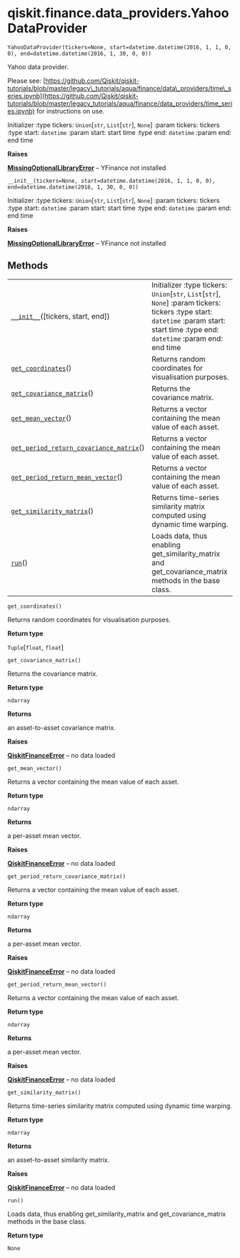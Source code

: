 <span id="qiskit-finance-data-providers-yahoodataprovider" />

# qiskit.finance.data\_providers.YahooDataProvider

<span id="undefined" />

`YahooDataProvider(tickers=None, start=datetime.datetime(2016, 1, 1, 0, 0), end=datetime.datetime(2016, 1, 30, 0, 0))`

Yahoo data provider.

Please see: [https://github.com/Qiskit/qiskit-tutorials/blob/master/legacy\_tutorials/aqua/finance/data\_providers/time\_series.ipynb](https://github.com/Qiskit/qiskit-tutorials/blob/master/legacy_tutorials/aqua/finance/data_providers/time_series.ipynb) for instructions on use.

Initializer :type tickers: `Union`\[`str`, `List`\[`str`], `None`] :param tickers: tickers :type start: `datetime` :param start: start time :type end: `datetime` :param end: end time

**Raises**

[**MissingOptionalLibraryError**](qiskit.aqua.MissingOptionalLibraryError#qiskit.aqua.MissingOptionalLibraryError "qiskit.aqua.MissingOptionalLibraryError") – YFinance not installed

<span id="undefined" />

`__init__(tickers=None, start=datetime.datetime(2016, 1, 1, 0, 0), end=datetime.datetime(2016, 1, 30, 0, 0))`

Initializer :type tickers: `Union`\[`str`, `List`\[`str`], `None`] :param tickers: tickers :type start: `datetime` :param start: start time :type end: `datetime` :param end: end time

**Raises**

[**MissingOptionalLibraryError**](qiskit.aqua.MissingOptionalLibraryError#qiskit.aqua.MissingOptionalLibraryError "qiskit.aqua.MissingOptionalLibraryError") – YFinance not installed

## Methods

|                                                                                                                                                                                                                       |                                                                                                                                                                                        |
| --------------------------------------------------------------------------------------------------------------------------------------------------------------------------------------------------------------------- | -------------------------------------------------------------------------------------------------------------------------------------------------------------------------------------- |
| [`__init__`](#qiskit.finance.data_providers.YahooDataProvider.__init__ "qiskit.finance.data_providers.YahooDataProvider.__init__")(\[tickers, start, end])                                                            | Initializer :type tickers: `Union`\[`str`, `List`\[`str`], `None`] :param tickers: tickers :type start: `datetime` :param start: start time :type end: `datetime` :param end: end time |
| [`get_coordinates`](#qiskit.finance.data_providers.YahooDataProvider.get_coordinates "qiskit.finance.data_providers.YahooDataProvider.get_coordinates")()                                                             | Returns random coordinates for visualisation purposes.                                                                                                                                 |
| [`get_covariance_matrix`](#qiskit.finance.data_providers.YahooDataProvider.get_covariance_matrix "qiskit.finance.data_providers.YahooDataProvider.get_covariance_matrix")()                                           | Returns the covariance matrix.                                                                                                                                                         |
| [`get_mean_vector`](#qiskit.finance.data_providers.YahooDataProvider.get_mean_vector "qiskit.finance.data_providers.YahooDataProvider.get_mean_vector")()                                                             | Returns a vector containing the mean value of each asset.                                                                                                                              |
| [`get_period_return_covariance_matrix`](#qiskit.finance.data_providers.YahooDataProvider.get_period_return_covariance_matrix "qiskit.finance.data_providers.YahooDataProvider.get_period_return_covariance_matrix")() | Returns a vector containing the mean value of each asset.                                                                                                                              |
| [`get_period_return_mean_vector`](#qiskit.finance.data_providers.YahooDataProvider.get_period_return_mean_vector "qiskit.finance.data_providers.YahooDataProvider.get_period_return_mean_vector")()                   | Returns a vector containing the mean value of each asset.                                                                                                                              |
| [`get_similarity_matrix`](#qiskit.finance.data_providers.YahooDataProvider.get_similarity_matrix "qiskit.finance.data_providers.YahooDataProvider.get_similarity_matrix")()                                           | Returns time-series similarity matrix computed using dynamic time warping.                                                                                                             |
| [`run`](#qiskit.finance.data_providers.YahooDataProvider.run "qiskit.finance.data_providers.YahooDataProvider.run")()                                                                                                 | Loads data, thus enabling get\_similarity\_matrix and get\_covariance\_matrix methods in the base class.                                                                               |

<span id="undefined" />

`get_coordinates()`

Returns random coordinates for visualisation purposes.

**Return type**

`Tuple`\[`float`, `float`]

<span id="undefined" />

`get_covariance_matrix()`

Returns the covariance matrix.

**Return type**

`ndarray`

**Returns**

an asset-to-asset covariance matrix.

**Raises**

[**QiskitFinanceError**](qiskit.finance.QiskitFinanceError#qiskit.finance.QiskitFinanceError "qiskit.finance.QiskitFinanceError") – no data loaded

<span id="undefined" />

`get_mean_vector()`

Returns a vector containing the mean value of each asset.

**Return type**

`ndarray`

**Returns**

a per-asset mean vector.

**Raises**

[**QiskitFinanceError**](qiskit.finance.QiskitFinanceError#qiskit.finance.QiskitFinanceError "qiskit.finance.QiskitFinanceError") – no data loaded

<span id="undefined" />

`get_period_return_covariance_matrix()`

Returns a vector containing the mean value of each asset.

**Return type**

`ndarray`

**Returns**

a per-asset mean vector.

**Raises**

[**QiskitFinanceError**](qiskit.finance.QiskitFinanceError#qiskit.finance.QiskitFinanceError "qiskit.finance.QiskitFinanceError") – no data loaded

<span id="undefined" />

`get_period_return_mean_vector()`

Returns a vector containing the mean value of each asset.

**Return type**

`ndarray`

**Returns**

a per-asset mean vector.

**Raises**

[**QiskitFinanceError**](qiskit.finance.QiskitFinanceError#qiskit.finance.QiskitFinanceError "qiskit.finance.QiskitFinanceError") – no data loaded

<span id="undefined" />

`get_similarity_matrix()`

Returns time-series similarity matrix computed using dynamic time warping.

**Return type**

`ndarray`

**Returns**

an asset-to-asset similarity matrix.

**Raises**

[**QiskitFinanceError**](qiskit.finance.QiskitFinanceError#qiskit.finance.QiskitFinanceError "qiskit.finance.QiskitFinanceError") – no data loaded

<span id="undefined" />

`run()`

Loads data, thus enabling get\_similarity\_matrix and get\_covariance\_matrix methods in the base class.

**Return type**

`None`
